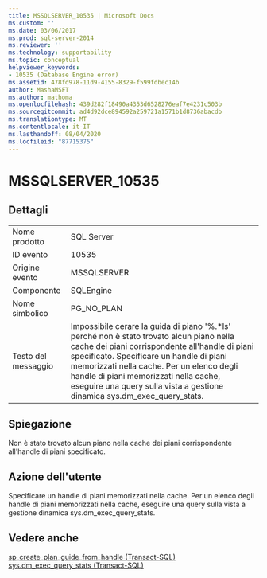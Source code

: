 ```yaml
---
title: MSSQLSERVER_10535 | Microsoft Docs
ms.custom: ''
ms.date: 03/06/2017
ms.prod: sql-server-2014
ms.reviewer: ''
ms.technology: supportability
ms.topic: conceptual
helpviewer_keywords:
- 10535 (Database Engine error)
ms.assetid: 478fd978-11d9-4155-8329-f599fdbec14b
author: MashaMSFT
ms.author: mathoma
ms.openlocfilehash: 439d282f18490a4353d6528276eaf7e4231c503b
ms.sourcegitcommit: ad4d92dce894592a259721a1571b1d8736abacdb
ms.translationtype: MT
ms.contentlocale: it-IT
ms.lasthandoff: 08/04/2020
ms.locfileid: "87715375"
---
```

# <a name="mssqlserver_10535"></a>MSSQLSERVER_10535
    
## <a name="details"></a>Dettagli  
  
|||  
|-|-|  
|Nome prodotto|SQL Server|  
|ID evento|10535|  
|Origine evento|MSSQLSERVER|  
|Componente|SQLEngine|  
|Nome simbolico|PG_NO_PLAN|  
|Testo del messaggio|Impossibile cerare la guida di piano '%.*ls' perché non è stato trovato alcun piano nella cache dei piani corrispondente all'handle di piani specificato. Specificare un handle di piani memorizzati nella cache. Per un elenco degli handle di piani memorizzati nella cache, eseguire una query sulla vista a gestione dinamica sys.dm_exec_query_stats.|  
  
## <a name="explanation"></a>Spiegazione  
 Non è stato trovato alcun piano nella cache dei piani corrispondente all'handle di piani specificato.  
  
## <a name="user-action"></a>Azione dell'utente  
 Specificare un handle di piani memorizzati nella cache. Per un elenco degli handle di piani memorizzati nella cache, eseguire una query sulla vista a gestione dinamica sys.dm_exec_query_stats.  
  
## <a name="see-also"></a>Vedere anche  
 [sp_create_plan_guide_from_handle &#40;Transact-SQL&#41;](/sql/relational-databases/system-stored-procedures/sp-create-plan-guide-from-handle-transact-sql)   
 [sys.dm_exec_query_stats &#40;Transact-SQL&#41;](/sql/relational-databases/system-dynamic-management-views/sys-dm-exec-query-stats-transact-sql)  
  
  
